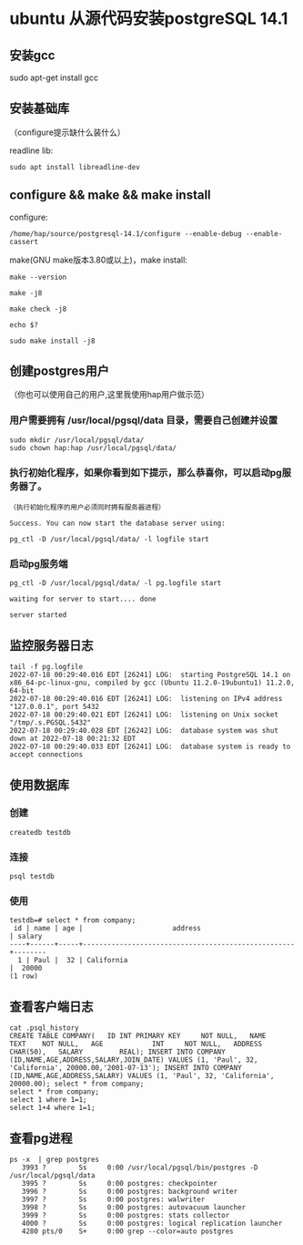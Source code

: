 




# ubuntu 从源代码安装postgreSQL 14.1

## 安装gcc

sudo apt-get install gcc

## 安装基础库

（configure提示缺什么装什么）

readline lib:

    sudo apt install libreadline-dev

## configure && make && make install

configure:

    /home/hap/source/postgresql-14.1/configure --enable-debug --enable-cassert 

make(GNU make版本3.80或以上)，make install:

    make --version

    make -j8

    make check -j8

    echo $?

    sudo make install -j8

## 创建postgres用户
（你也可以使用自己的用户,这里我使用hap用户做示范）
### 用户需要拥有 /usr/local/pgsql/data 目录，需要自己创建并设置
    sudo mkdir /usr/local/pgsql/data/
    sudo chown hap:hap /usr/local/pgsql/data/

### 执行初始化程序，如果你看到如下提示，那么恭喜你，可以启动pg服务器了。
    （执行初始化程序的用户必须同时拥有服务器进程）

    Success. You can now start the database server using:

    pg_ctl -D /usr/local/pgsql/data/ -l logfile start

### 启动pg服务端

    pg_ctl -D /usr/local/pgsql/data/ -l pg.logfile start

    waiting for server to start.... done

    server started

## 监控服务器日志
    
    tail -f pg.logfile 
    2022-07-18 00:29:40.016 EDT [26241] LOG:  starting PostgreSQL 14.1 on x86_64-pc-linux-gnu, compiled by gcc (Ubuntu 11.2.0-19ubuntu1) 11.2.0, 64-bit
    2022-07-18 00:29:40.016 EDT [26241] LOG:  listening on IPv4 address "127.0.0.1", port 5432
    2022-07-18 00:29:40.021 EDT [26241] LOG:  listening on Unix socket "/tmp/.s.PGSQL.5432"
    2022-07-18 00:29:40.028 EDT [26242] LOG:  database system was shut down at 2022-07-18 00:21:32 EDT
    2022-07-18 00:29:40.033 EDT [26241] LOG:  database system is ready to accept connections


## 使用数据库

### 创建
    
    createdb testdb

### 连接

    psql testdb

### 使用

```
testdb=# select * from company;
 id | name | age |                      address                       | salary 
----+------+-----+----------------------------------------------------+--------
  1 | Paul |  32 | California                                         |  20000
(1 row)
```

## 查看客户端日志

    cat .psql_history
    CREATE TABLE COMPANY(   ID INT PRIMARY KEY     NOT NULL,   NAME           TEXT    NOT NULL,   AGE            INT     NOT NULL,   ADDRESS        CHAR(50),   SALARY         REAL); INSERT INTO COMPANY (ID,NAME,AGE,ADDRESS,SALARY,JOIN_DATE) VALUES (1, 'Paul', 32, 'California', 20000.00,'2001-07-13'); INSERT INTO COMPANY (ID,NAME,AGE,ADDRESS,SALARY) VALUES (1, 'Paul', 32, 'California', 20000.00); select * from company;
    select * from company;
    select 1 where 1=1;
    select 1+4 where 1=1;


## 查看pg进程

	ps -x  | grep postgres
	   3993 ?        Ss     0:00 /usr/local/pgsql/bin/postgres -D /usr/local/pgsql/data
	   3995 ?        Ss     0:00 postgres: checkpointer 
	   3996 ?        Ss     0:00 postgres: background writer 
	   3997 ?        Ss     0:00 postgres: walwriter 
	   3998 ?        Ss     0:00 postgres: autovacuum launcher 
	   3999 ?        Ss     0:00 postgres: stats collector 
	   4000 ?        Ss     0:00 postgres: logical replication launcher 
	   4280 pts/0    S+     0:00 grep --color=auto postgres
	



